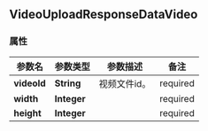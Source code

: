 <a name="VideoUploadResponseDataVideo"></a>
## VideoUploadResponseDataVideo
### 属性
参数名 | 参数类型 | 参数描述 | 备注
------------ | ------------- | ------------- | -------------
**videoId** | **String** | 视频文件id。 |  required 
**width** | **Integer** |  |  required 
**height** | **Integer** |  |  required 




